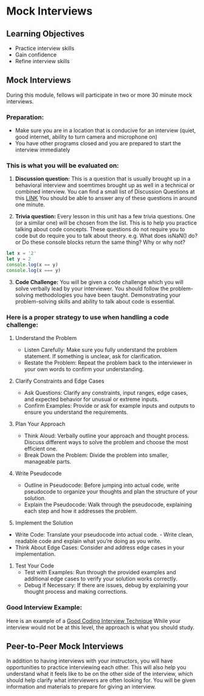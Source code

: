 # Mock Interviews

## Learning Objectives

- Practice interview skills
- Gain confidence
- Refine interview skills

## Mock Interviews

During this module, fellows will participate in two or more 30 minute mock interviews.

### Preparation:

- Make sure you are in a location that is conducive for an interview (quiet, good internet, ability to turn camera and microphone on)
- You have other programs closed and you are prepared to start the interview immediately

### This is what you will be evaluated on:

1. **Discussion question:** This is a question that is usually brought up in a behavioral interview and soemtimes brought up as well in a technical or combined interview. You can find a small list of Discussion Questions at this [LINK](https://github.com/joinpursuit/m6-peer-interviews/blob/main/discussion-questions.md) You should be able to answer any of these questions in around one minute.

2. **Trivia question:** Every lesson in this unit has a few trivia questions. One (or a similar one) will be chosen from the list. This is to help you practice talking about code concepts. These questions do not require you to code but do require you to talk about theory. e.g. What does isNaN() do? or Do these console blocks return the same thing? Why or why not?

```js
let x = '2'
let y = 2
console.log(x == y)
console.log(x === y)
```

3. **Code Challenge:** You will be given a code challenge which you will solve verbally lead by your interviewer. You should follow the problem-solving methodologies you have been taught. Demonstrating your problem-solving skills and ability to talk about code is essential.

### Here is a proper strategy to use when handling a code challenge:

1. Understand the Problem
   - Listen Carefully: Make sure you fully understand the problem statement. If something is unclear, ask for clarification.
   - Restate the Problem: Repeat the problem back to the interviewer in your own words to confirm your understanding.
1. Clarify Constraints and Edge Cases
   - Ask Questions: Clarify any constraints, input ranges, edge cases, and expected behavior for unusual or extreme inputs.
   - Confirm Examples: Provide or ask for example inputs and outputs to ensure you understand the requirements.
1. Plan Your Approach

   - Think Aloud: Verbally outline your approach and thought process. Discuss different ways to solve the problem and choose the most efficient one.
   - Break Down the Problem: Divide the problem into smaller, manageable parts.

1. Write Pseudocode

   - Outline in Pseudocode: Before jumping into actual code, write pseudocode to organize your thoughts and plan the structure of your solution.
   - Explain the Pseudocode: Walk through the pseudocode, explaining each step and how it addresses the problem.

1. Implement the Solution

- Write Code: Translate your pseudocode into actual code. - Write clean, readable code and explain what you’re doing as you write.
- Think About Edge Cases: Consider and address edge cases in your implementation.

1. Test Your Code
   - Test with Examples: Run through the provided examples and additional edge cases to verify your solution works correctly.
   - Debug if Necessary: If there are issues, debug by explaining your thought process and making corrections.

### Good Interview Example:

Here is an example of a [Good Coding Interview Technique](https://www.youtube.com/watch?v=rw4s4M3hFfs&t=140s) While your interview would not be at this level, the approach is what you should study.

## Peer-to-Peer Mock Interviews

In addition to having interviews with your instructors, you will have opportunities to practice interviewing each other. This will also help you understand what it feels like to be on the other side of the interview, which should help clarify what interviewers are often looking for. You will be given information and materials to prepare for giving an interview.
